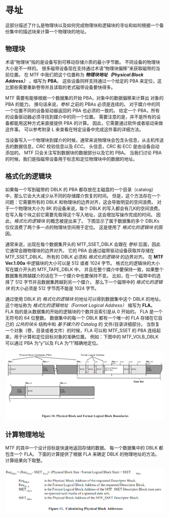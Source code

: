 # 寻址

这部分描述了什么是物理块以及如何完成物理块和逻辑块的寻址和如何根据一个备份集中的描述块来计算一个物理块的地址。

## 物理块

术语“物理块”指的是设备写到可移动存储介质的最小字节数。
不同设备的物理块大小是不一样的。
很多磁带设备现在支持通过术语“物理块偏移”来获取磁带的当前位置。
在 MTF 中我们把这个位置称为 ***物理块地址（Physical  Block Address）*** ，缩写为 **PBA**。
这些设备同样支持通过一个给定的 PBA 来定位，这比那些需要重新卷带并且读取的老式磁带设备要快得多。

MTF 需要有能够根据一个数据集的开始 PBA，对象中的数据偏移来计算出 对象的 PBA 的能力。
换句话来说，_卷标_ 之前的 PBAs 必须是连续的。
对于媒介中的同一个位置不同的设备驱动器返回的 PBA 也必须的一致的。
给定一个 PBA，所有的设备驱动器必须寻找到媒介中的同一个位置。
需要注意的是，并不是所有的设备都能用这种方式来直接提供 PBA 的计算。
因此，它需要通过软件或者驱动来做这件事。
可以参考附录 L 来查看在特定设备中完成这件事的详细方法。

当设备写入一个物理块到媒介的时候，通常来说物理块会包含头信息，从主机传送去的数据信息，_CRC_ 校验信息以及 _ECC_。
头信息，CRC 和 ECC 是由设备自动添加的。
MTF 只会关注写到数据块的数据部分以及它的 PBA。
当我们讨论 PBA 的时候，我们是指磁带设备用于标志和定位物理块中的数据的地址。

## 格式化的逻辑块

如果每一个写到磁带的 DBLK 的 PBA 都存放在主磁盘的一个目录（catalog）中，那么它会大大减少从不同的存储媒介恢复的时间。
但是，这个方法存在一个问题：它需要所有的 DBLK 和物理块的边界对齐，这会导致明显的空间浪费。
对于一个物理块大小为 8K 的设备来说，每个 DBLK 的写入都会有几K的空间浪费。
在写入每个块之前它需要先取得这个写入地址，这会增加写操作完成的时间。
因此，_格式化的逻辑块_ 的概念被提出来了。
下图显示了属于数据集的多个 DBLKs 仅仅浪费了两个多一点的物理块空间用于定位。
这是使用了 _格式化的逻辑块_ 的原因。

通常来说，出现在每个数据集开头的 MTF\_SSET\_DBLK 会跟在 _卷标_ 后面，因此它通常会跟物理块的边界对齐。
它的 PBA 会通过磁带驱动设备获取并存储在MTF\_SSET\_DBLK。
所有的 DBLK 必须和 _格式化的逻辑块_ 的边界对齐。
在 **MTF Ver.1.00a** 中逻辑块的大小可以是 512 或者 1024 字节。
格式化的逻辑块的大小写在媒介开头的 MTF\_TAPE\_DBLK 中，
并且在整个媒介中要保持一致，如果整个数据集有跨越媒介的话在下一个媒介中也要保持不变。
比如，在一个磁带中的选择了 512 字节并且数据集跨越到另一个媒介，
那么下一个磁带中的 _格式化的逻辑块_ 的大小必须是 512 字节而不能是 1024 字节。

通过使用 DBLK 的 _格式化的逻辑块_ 的地址可以得到数据集中这个 DBLK 的地址。
这个地址称为 _格式化的逻辑地址（Format Logical Address）_ 缩写为 **FLA**。
FLA 指的是从数据集的开始的逻辑块的个数并且索引是从 0 开始的。
FLA 是一个无符号的 64 位整数。
数据集中的每一个 DBLK 都有一个唯一的 FLA 存储在它自己的 _公共的块头_ 结构中和 _基于媒介的 Catalog_ 的 文件/目录详细部分。
当恢复一个对象（卷，目录或者文件）的时候，FLA 可以和 MTF\_SSET 的 PBA 连结起来，用于计算和定位目标对象的准确位置。
例如：下图中的 MTF\_VOLB\_DBLK 可以通过 PBA 为“y”以及 FLA 为“1”精确地定位。

![](images/format_logical_block_boundaries.png)

## 计算物理地址

MTF 的其中一个设计目标是快速地返回存储的数据。
每一个数据集中的 DBLK 都包含一个 FLA。
下面的计算提供了根据 FLA 来确定 DBLK 的物理地址的方法。
计算结果向下取整。

![](images/cal_pba.png)
